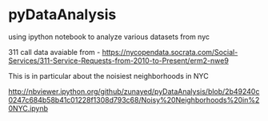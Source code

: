 pyDataAnalysis
==============

using ipython notebook to analyze various datasets from nyc

311 call data avaiable from - https://nycopendata.socrata.com/Social-Services/311-Service-Requests-from-2010-to-Present/erm2-nwe9

This is in particular about the noisiest neighborhoods in NYC

http://nbviewer.ipython.org/github/zunayed/pyDataAnalysis/blob/2b49240c0247c684b58b41c01228f1308d793c68/Noisy%20Neighborhoods%20in%20NYC.ipynb
